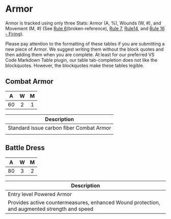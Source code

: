 # Armor
Armor is tracked using only three Stats: Armor (A, %), Wounds (W, #), and Movement (M, #) (See [Rule 6][rule6](broken-reference), [Rule 7](broken-reference), [Rule14](broken-reference), and [Rule 16 - Firing](broken-reference)).

Please pay attention to the formatting of these tables if you are submitting a new piece of Armor. We suggest writing them without the block quotes and then adding them when you are complete. At least for our preferred VS Code Markdown Table plugin, our table tab-completion does not like the blockquotes. However, the blockquotes make these tables legible.

## **Combat Armor**
|  A  |  W  |  M  |
| :-: | :-: | :-: |
|  60 |  2  |  1  |

| **Description**                          |
| ---------------------------------------- |
| Standard issue carbon fiber Combat Armor |
|                                          |

## **Battle Dress**
|  A  |  W  |  M  |
| :-: | :-: | :-: |
|  80 |  3  |  2  |

| **Description**                                                                              |
| -------------------------------------------------------------------------------------------- |
| Entry level Powered Armor                                                                    |
| Provides active countermeasures, enhanced Wound protection, and augmented strength and speed |

[rule6]: /rules/README.md#rule-6